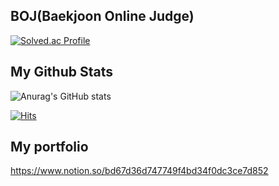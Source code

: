 ## BOJ(Baekjoon Online Judge) 
[![Solved.ac Profile](http://mazassumnida.wtf/api/v2/generate_badge?boj=iambyunghyun)](https://solved.ac/iambyunghyun/)

## My Github Stats 
![Anurag's GitHub stats](https://github-readme-stats.vercel.app/api?username=park1997&show_icons=true&theme=radical)


[![Hits](https://hits.seeyoufarm.com/api/count/incr/badge.svg?url=https%3A%2F%2Fgithub.com%2Fpark1997&count_bg=%2311AA24&title_bg=%23548ED3&icon=pjsip.svg&icon_color=%23E7E7E7&title=hits&edge_flat=false)](https://hits.seeyoufarm.com)               

## My portfolio
https://www.notion.so/bd67d36d747749f4bd34f0dc3ce7d852
